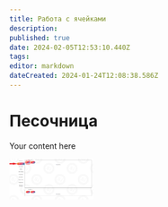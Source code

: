 ```yaml
---
title: Работа с ячейками
description: 
published: true
date: 2024-02-05T12:53:10.440Z
tags: 
editor: markdown
dateCreated: 2024-01-24T12:08:38.586Z
---
```


# Песочница

Your content here

<style>
  img.big {cursor: pointer; max-width: 150px;}
  img.big:hover {max-width: none;}
</style>

<img class="big" src="/files/Pastedimage20240126134630.png" />

<script>
    code/wjs_html-injection-code.head contents
    code/mad-wikijs-customization.js contents
</script>